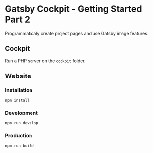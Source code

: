 # Gatsby Cockpit - Getting Started Part 2

Programmaticaly create project pages and use Gatsby image features.

## Cockpit

Run a PHP server on the `cockpit` folder.

## Website

### Installation

```
npm install
```

### Development

```
npm run develop
```

### Production

```
npm run build
```